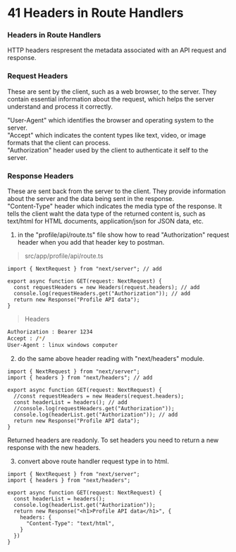 # 41 Headers in Route Handlers  

### Headers in Route Handlers   

HTTP headers respresent the metadata associated with an API request and response.    

### Request Headers   
These are sent by the client, such as a web browser, to the server. They contain essential information about the request, which helps the server understand and process it correctly.   

"User-Agent" which identifies the browser and operating system to the server.  
"Accept" which indicates the content types like text, video, or image formats that the client can process.  
"Authorization" header used by the client to authenticate it self to the server.   

### Response Headers   
These are sent back from the server to the client. They provide information about the server and the data being sent in the response.   
"Content-Type" header which indicates the media type of the response. It tells the client waht the data type of the returned content is, such as text/html for HTML documents, application/json for JSON data, etc.  


1. in the "profile/api/route.ts" file show how to read "Authorization" request header when you add that header key to postman.   
>src/app/profile/api/route.ts  
```tsx 
import { NextRequest } from "next/server"; // add

export async function GET(request: NextRequest) {
  const requestHeaders = new Headers(request.headers); // add
  console.log(requestHeaders.get("Authorization")); // add
  return new Response("Profile API data");
}
```

> Headers   
```bash 
Authorization : Bearer 1234
Accept : /*/ 
User-Agent : linux windows computer
```

2. do the same above header reading with "next/headers" module.   
```tsx 
import { NextRequest } from "next/server";
import { headers } from "next/headers"; // add

export async function GET(request: NextRequest) {
  //const requestHeaders = new Headers(request.headers);
  const headerList = headers(); // add
  //console.log(requestHeaders.get("Authorization"));
  console.log(headerList.get("Authorization")); // add
  return new Response("Profile API data");
}
```

Returned headers are readonly. To set headers you need to return a new response with the new headers.  

3. convert above route handler request type in to html.   
```tsx 
import { NextRequest } from "next/server";
import { headers } from "next/headers";

export async function GET(request: NextRequest) {
  const headerList = headers();
  console.log(headerList.get("Authorization"));
  return new Response("<h1>Profile API data</h1>", {
    headers: {
      "Content-Type": "text/html",
    }
  })
}
```



